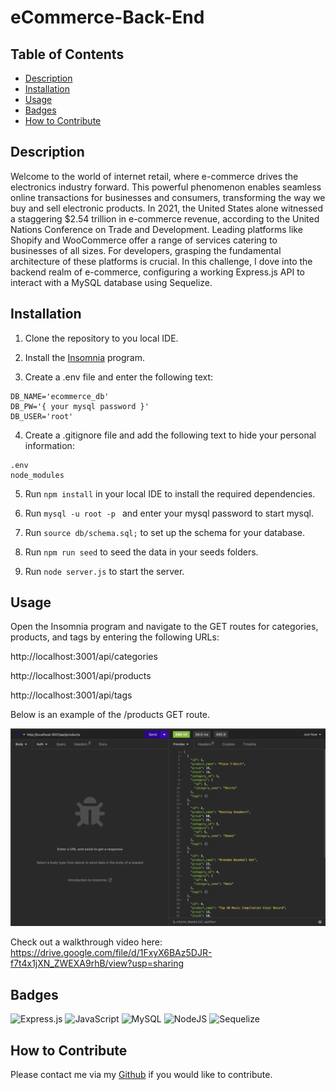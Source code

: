 # eCommerce-Back-End

## Table of Contents 

- [Description](#description)
- [Installation](#installation)
- [Usage](#usage)
- [Badges](#badges)
- [How to Contribute](#how-to-contribute)

## Description

Welcome to the world of internet retail, where e-commerce drives the electronics industry forward. This powerful phenomenon enables seamless online transactions for businesses and consumers, transforming the way we buy and sell electronic products. In 2021, the United States alone witnessed a staggering $2.54 trillion in e-commerce revenue, according to the United Nations Conference on Trade and Development. Leading platforms like Shopify and WooCommerce offer a range of services catering to businesses of all sizes. For developers, grasping the fundamental architecture of these platforms is crucial. In this challenge, I dove into the backend realm of e-commerce, configuring a working Express.js API to interact with a MySQL database using Sequelize. 

## Installation

1. Clone the repository to you local IDE.

2. Install the [Insomnia](https://insomnia.rest/download) program.

3. Create a .env file and enter the following text:

```
DB_NAME='ecommerce_db'
DB_PW='{ your mysql password }'
DB_USER='root'
```

4. Create a .gitignore file and add the following text to hide your personal information:

```
.env
node_modules
```

5. Run ```npm install``` in your local IDE to install the required dependencies.

6. Run ```mysql -u root -p ``` and enter your mysql password to start mysql.

7. Run ```source db/schema.sql;``` to set up the schema for your database.

8. Run ```npm run seed``` to seed the data in your seeds folders.

9. Run ```node server.js``` to start the server.

## Usage

Open the Insomnia program and navigate to the GET routes for categories, products, and tags by entering the following URLs:

http://localhost:3001/api/categories

http://localhost:3001/api/products

http://localhost:3001/api/tags

Below is an example of the /products GET route.

![Screenshot](assets/screenshot-one.png)

Check out a walkthrough video here: https://drive.google.com/file/d/1FxyX6BAz5DJR-f7t4x1jXN_ZWEXA9rhB/view?usp=sharing

## Badges

![Express.js](https://img.shields.io/badge/express.js-%23404d59.svg?style=for-the-badge&logo=express&logoColor=%2361DAFB) ![JavaScript](https://img.shields.io/badge/javascript-%23323330.svg?style=for-the-badge&logo=javascript&logoColor=%23F7DF1E) ![MySQL](https://img.shields.io/badge/mysql-%2300f.svg?style=for-the-badge&logo=mysql&logoColor=white) ![NodeJS](https://img.shields.io/badge/node.js-6DA55F?style=for-the-badge&logo=node.js&logoColor=white) ![Sequelize](https://img.shields.io/badge/Sequelize-52B0E7?style=for-the-badge&logo=Sequelize&logoColor=white)

## How to Contribute

Please contact me via my [Github](https://github.com/Kiararj) if you would like to contribute. 
